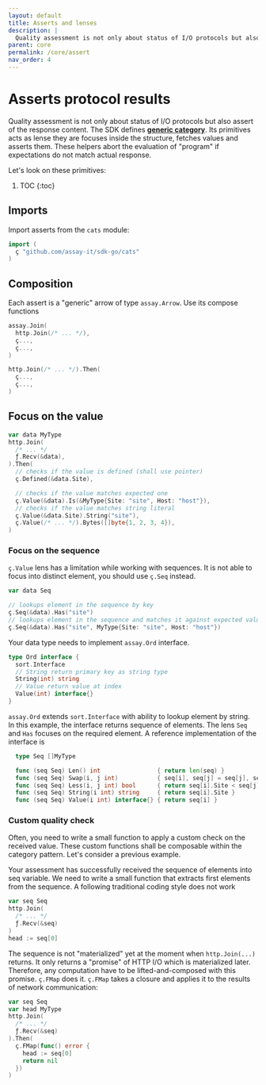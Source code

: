 ```yaml
---
layout: default
title: Asserts and lenses
description: |
  Quality assessment is not only about status of I/O protocols but also assert of responses. Generic category defines primitives that acts as lense to focus inside the structures and fetches values.
parent: core
permalink: /core/assert
nav_order: 4
---
```


# Asserts protocol results

Quality assessment is not only about status of I/O protocols but also assert of the response content. The SDK defines [**generic category**](https://github.com/assay-it/sdk-go/blob/main/cats/arrows.go). Its primitives acts as lense they are focuses inside the structure, fetches values and asserts them. These helpers abort the evaluation of "program" if expectations do not match actual response.


Let's look on these primitives:
1. TOC
{:toc}


## Imports

Import asserts from the `cats` module:

```go
import (
  ç "github.com/assay-it/sdk-go/cats"
)
```

## Composition

Each assert is a "generic" arrow of type `assay.Arrow`. Use its compose functions

```go
assay.Join(
  http.Join(/* ... */),
  ç...,
  ç...,
)

http.Join(/* ... */).Then(
  ç...,
  ç...,
)
```

## Focus on the value


```go
var data MyType
http.Join(
  /* ... */
  ƒ.Recv(&data),
).Then(
  // checks if the value is defined (shall use pointer)
  ç.Defined(&data.Site),

  // checks if the value matches expected one
  ç.Value(&data).Is(&MyType{Site: "site", Host: "host"}),
  // checks if the value matches string literal
  ç.Value(&data.Site).String("site"),
  ç.Value(/* ... */).Bytes([]byte{1, 2, 3, 4}),
)
```

### Focus on the sequence

`ç.Value` lens has a limitation while working with sequences. It is not able to focus into distinct element, you should use `ç.Seq` instead.   

```go
var data Seq

// lookups element in the sequence by key
ç.Seq(&data).Has("site")
// lookups element in the sequence and matches it against expected value
ç.Seq(&data).Has("site", MyType{Site: "site", Host: "host"})
```

Your data type needs to implement `assay.Ord` interface.

```go
type Ord interface {
  sort.Interface
  // String return primary key as string type
  String(int) string
  // Value return value at index
  Value(int) interface{}
}
```

`assay.Ord` extends `sort.Interface` with ability to lookup element by string. In this example, the interface returns sequence of elements. The lens `Seq` and `Has` focuses on the required element. A reference implementation of the interface is

```go
  type Seq []MyType

  func (seq Seq) Len() int                { return len(seq) }
  func (seq Seq) Swap(i, j int)           { seq[i], seq[j] = seq[j], seq[i] }
  func (seq Seq) Less(i, j int) bool      { return seq[i].Site < seq[j].Site }
  func (seq Seq) String(i int) string     { return seq[i].Site }
  func (seq Seq) Value(i int) interface{} { return seq[i] }
```


### Custom quality check

Often, you need to write a small function to apply a custom check on the received value. These custom functions shall be composable within the category pattern. Let's consider a previous example.

Your assessment has successfully received the sequence of elements into seq variable. We need to write a small function that extracts first elements from the sequence. A following traditional coding style does not work

```go
var seq Seq
http.Join(
  /* ... */
  ƒ.Recv(&seq)
)
head := seq[0]
```

The sequence is not "materialized" yet at the moment when `http.Join(...)` returns. It only returns a "promise" of HTTP I/O which is materialized later. Therefore, any computation have to be lifted-and-composed with this promise. `ç.FMap` does it. `ç.FMap` takes a closure and applies it to the results of network communication:

```go
var seq Seq
var head MyType
http.Join(
  /* ... */
  ƒ.Recv(&seq)
).Then(
  ç.FMap(func() error {
    head := seq[0]
    return nil
  })
)
```

